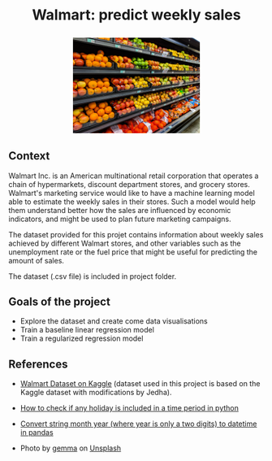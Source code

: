 # <p align="center">Walmart: predict weekly sales</p>

<p align="center"> <img src="supermarket_illustration.jpg" width="250"> </p>

## Context 

Walmart Inc. is an American multinational retail corporation that operates a chain of hypermarkets, discount department stores, and grocery stores. Walmart's marketing service would like to have a machine learning model able to estimate the weekly sales in their stores. Such a model would help them understand better how the sales are influenced by economic indicators, and might be used to plan future marketing campaigns.

The dataset provided for this projet contains information about weekly sales achieved by different Walmart stores, and other variables such as the unemployment rate or the fuel price that might be useful for predicting the amount of sales.

The dataset (.csv file) is included in project folder. 

## Goals of the project
 - Explore the dataset and create come data visualisations
 - Train a baseline linear regression model
 - Train a regularized regression model

## References

- [Walmart Dataset on Kaggle](https://www.kaggle.com/datasets/yasserh/walmart-dataset) (dataset used in this project is based on the Kaggle dataset with modifications by Jedha).

- [How to check if any holiday is included in a time period in python](https://stackoverflow.com/questions/55388361/how-to-check-if-any-holiday-is-included-in-a-time-period-in-python)

- [Convert string month year (where year is only a two digits) to datetime in pandas](https://stackoverflow.com/questions/73288353/convert-string-month-year-where-year-is-only-a-two-digits-to-datetime-in-panda) 

- Photo by <a href="https://unsplash.com/@_gemmajade?utm_source=unsplash&utm_medium=referral&utm_content=creditCopyText">gemma</a> on <a href="https://unsplash.com/photos/stpjHJGqZyw?utm_source=unsplash&utm_medium=referral&utm_content=creditCopyText">Unsplash</a>
  